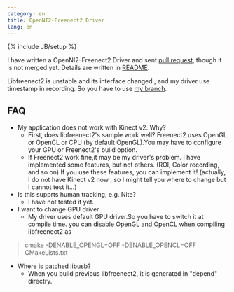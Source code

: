 ```yaml
---
category: en
title: OpenNI2-Freenect2 Driver
lang: en
---
```

{% include JB/setup %}

I have written a OpenNI2-Freenect2 Driver and sent [pull request](https://github.com/occipital/OpenNI2/pull/46), though it is not merged yet. Details are written in [README](https://github.com/MasWag/OpenNI2/blob/libfreenect2/Source/Drivers/Libfreenect2/README.md).

Libfreenect2 is unstable and its interface changed , and  my driver use timestamp in recording. So you have to use [my branch](https://github.com/MasWag/libfreenect2/tree/sequence).

FAQ
---

* My application does not work with Kinect v2. Why?
    * First, does libfreenect2's sample work well? Freenect2 uses OpenGL or OpenCL or CPU (by default OpenGL).You may have to configure your GPU or Freenect2's build option. 
    * If Freenect2 work fine,it may be my driver's problem. I have implemented some features, but not others. (ROI, Color recording, and so on) If you use these features, you can implement it! (actually, I do not have Kinect v2 now , so I might tell you where to change but I cannot test it...)
* Is this supprts human tracking, e.g. Nite?
    * I have not tested it yet.
* I want to change GPU driver
    * My driver uses default GPU driver.So you have to switch it at compile time. you can disable OpenGL and OpenCL when compiling libfreenect2 as

> cmake -DENABLE_OPENGL=OFF -DENABLE_OPENCL=OFF CMakeLists.txt

* Where is patched libusb?
    * When you build previous libfreenect2, it is generated in "depend" directry.
